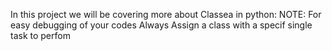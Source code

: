 In this project we will be covering more about Classea in python:
NOTE: For easy debugging of your codes Always Assign a class with a specif single task to perfom
